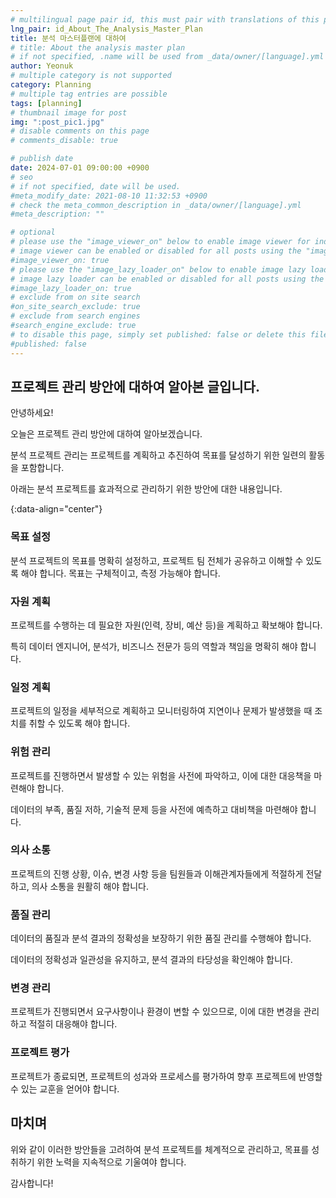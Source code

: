 ```yaml
---
# multilingual page pair id, this must pair with translations of this page. (This name must be unique)
lng_pair: id_About_The_Analysis_Master_Plan
title: 분석 마스터플랜에 대하여
# title: About the analysis master plan
# if not specified, .name will be used from _data/owner/[language].yml
author: Yeonuk
# multiple category is not supported
category: Planning
# multiple tag entries are possible
tags: [planning]
# thumbnail image for post
img: ":post_pic1.jpg"
# disable comments on this page
# comments_disable: true

# publish date
date: 2024-07-01 09:00:00 +0900
# seo
# if not specified, date will be used.
#meta_modify_date: 2021-08-10 11:32:53 +0900
# check the meta_common_description in _data/owner/[language].yml
#meta_description: ""

# optional
# please use the "image_viewer_on" below to enable image viewer for individual pages or posts (_posts/ or [language]/_posts folders).
# image viewer can be enabled or disabled for all posts using the "image_viewer_posts: true" setting in _data/conf/main.yml.
#image_viewer_on: true
# please use the "image_lazy_loader_on" below to enable image lazy loader for individual pages or posts (_posts/ or [language]/_posts folders).
# image lazy loader can be enabled or disabled for all posts using the "image_lazy_loader_posts: true" setting in _data/conf/main.yml.
#image_lazy_loader_on: true
# exclude from on site search
#on_site_search_exclude: true
# exclude from search engines
#search_engine_exclude: true
# to disable this page, simply set published: false or delete this file
#published: false
---
```


<!-- outline-start -->

## 프로젝트 관리 방안에 대하여 알아본 글입니다.

안녕하세요!

오늘은 프로젝트 관리 방안에 대하여 알아보겠습니다.

분석 프로젝트 관리는 프로젝트를 계획하고 추진하여 목표를 달성하기 위한 일련의 활동을 포함합니다.

아래는 분석 프로젝트를 효과적으로 관리하기 위한 방안에 대한 내용입니다.

{:data-align="center"}

<!-- outline-end -->

### 목표 설정

분석 프로젝트의 목표를 명확히 설정하고, 프로젝트 팀 전체가 공유하고 이해할 수 있도록 해야 합니다. 목표는 구체적이고, 측정 가능해야 합니다.

### 자원 계획

프로젝트를 수행하는 데 필요한 자원(인력, 장비, 예산 등)을 계획하고 확보해야 합니다.

특히 데이터 엔지니어, 분석가, 비즈니스 전문가 등의 역할과 책임을 명확히 해야 합니다.

### 일정 계획

프로젝트의 일정을 세부적으로 계획하고 모니터링하여 지연이나 문제가 발생했을 때 조치를 취할 수 있도록 해야 합니다.

### 위험 관리

프로젝트를 진행하면서 발생할 수 있는 위험을 사전에 파악하고, 이에 대한 대응책을 마련해야 합니다.

데이터의 부족, 품질 저하, 기술적 문제 등을 사전에 예측하고 대비책을 마련해야 합니다.

### 의사 소통

프로젝트의 진행 상황, 이슈, 변경 사항 등을 팀원들과 이해관계자들에게 적절하게 전달하고, 의사 소통을 원활히 해야 합니다.

### 품질 관리

데이터의 품질과 분석 결과의 정확성을 보장하기 위한 품질 관리를 수행해야 합니다.

데이터의 정확성과 일관성을 유지하고, 분석 결과의 타당성을 확인해야 합니다.

### 변경 관리

프로젝트가 진행되면서 요구사항이나 환경이 변할 수 있으므로, 이에 대한 변경을 관리하고 적절히 대응해야 합니다.

### 프로젝트 평가

프로젝트가 종료되면, 프로젝트의 성과와 프로세스를 평가하여 향후 프로젝트에 반영할 수 있는 교훈을 얻어야 합니다.

## 마치며

위와 같이 이러한 방안들을 고려하여 분석 프로젝트를 체계적으로 관리하고, 목표를 성취하기 위한 노력을 지속적으로 기울여야 합니다.

감사합니다!
